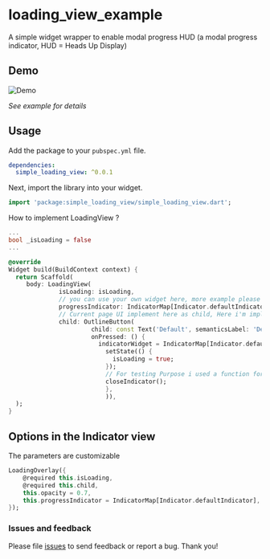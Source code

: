 
# loading_view_example

A simple widget wrapper to enable modal progress HUD (a modal progress indicator, HUD = Heads Up Display)

## Demo

![Demo](https://lh3.googleusercontent.com/-UlFFunjsAKA/XQyhBtwEKNI/AAAAAAAAQkw/Qv84ROg8qAc2iNgoAtuqJdTomvZKWFyPACK8BGAs/s0/2019-06-21.jpg)

*See example for details*


## Usage

Add the package to your `pubspec.yml` file.

```yml
dependencies:
  simple_loading_view: ^0.0.1
```

Next, import the library into your widget.

```dart
import 'package:simple_loading_view/simple_loading_view.dart';
```

How to implement LoadingView ? 

```dart
...
bool _isLoading = false
...

@override
Widget build(BuildContext context) {
  return Scaffold(
     body: LoadingView(
              isLoading: isLoading,
              // you can use your own widget here, more example please refer example project.
              progressIndicator: IndicatorMap[Indicator.defaultIndicator],
              // Current page UI implement here as child, Here i'm implemented a button for showing the indicator.
              child: OutlineButton(
                       child: const Text('Default', semanticsLabel: 'Default'),
                       onPressed: () {
                         indicatorWidget = IndicatorMap[Indicator.defaultIndicator];
                           setState(() {
                             isLoading = true;
                           });
                           // For testing Purpose i used a function for Hiding the Indicator.
                           closeIndicator();
                           },
                           )),
  );
}
```


## Options in the Indicator view 

The parameters are customizable
```dart
LoadingOverlay({
    @required this.isLoading,
    @required this.child,
    this.opacity = 0.7,
    this.progressIndicator = IndicatorMap[Indicator.defaultIndicator],
});
```




### Issues and feedback

Please file [issues](https://github.com/Aneesh1990/Flutter_LoadingIndicator/issues/new)
to send feedback or report a bug. Thank you!



